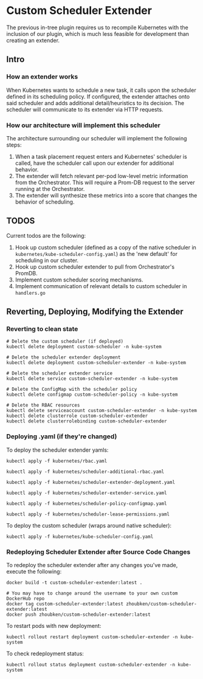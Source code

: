 # Custom Scheduler Extender
The previous in-tree plugin requires us to recompile Kubernetes with the inclusion of our plugin, which is much less feasible for development than creating an extender.

## Intro

### How an extender works

When Kubernetes wants to schedule a new task, it calls upon the scheduler defined in its scheduling policy. If configured, the extender attaches onto said scheduler and adds additional detail/heuristics to its decision. The scheduler will communicate to its extender via HTTP requests.

### How our architecture will implement this scheduler

The architecture surrounding our scheduler will implement the following steps:
1. When a task placement request enters and Kubernetes' scheduler is called, have the scheduler call upon our extender for additional behavior.
2. The extender will fetch relevant per-pod low-level metric information from the Orchestrator. This will require a Prom-DB request to the server running at the Orchestrator.
3. The extender will synthesize these metrics into a score that changes the behavior of scheduling.


## TODOS
Current todos are the following:
1. Hook up custom scheduler (defined as a copy of the native scheduler in `kubernetes/kube-scheduler-config.yaml`) as the 'new default' for scheduling in our cluster.
2. Hook up custom scheduler extender to pull from Orchestrator's PromDB.
3. Implement custom scheduler scoring mechanisms.
4. Implement communication of relevant details to custom scheduler in `handlers.go`

## Reverting, Deploying, Modifying the Extender

### Reverting to clean state
```
# Delete the custom scheduler (if deployed)
kubectl delete deployment custom-scheduler -n kube-system

# Delete the scheduler extender deployment
kubectl delete deployment custom-scheduler-extender -n kube-system

# Delete the scheduler extender service
kubectl delete service custom-scheduler-extender -n kube-system

# Delete the ConfigMap with the scheduler policy
kubectl delete configmap custom-scheduler-policy -n kube-system

# Delete the RBAC resources
kubectl delete serviceaccount custom-scheduler-extender -n kube-system
kubectl delete clusterrole custom-scheduler-extender
kubectl delete clusterrolebinding custom-scheduler-extender
```

### Deploying .yaml (if they're changed)
To deploy the scheduler extender yamls:
```
kubectl apply -f kubernetes/rbac.yaml

kubectl apply -f kubernetes/scheduler-additional-rbac.yaml

kubectl apply -f kubernetes/scheduler-extender-deployment.yaml

kubectl apply -f kubernetes/scheduler-extender-service.yaml

kubectl apply -f kubernetes/scheduler-policy-configmap.yaml

kubectl apply -f kubernetes/scheduler-lease-permissions.yaml
```
To deploy the custom scheduler (wraps around native scheduler):
```
kubectl apply -f kubernetes/kube-scheduler-config.yaml
```

### Redeploying Scheduler Extender after Source Code Changes
To redeploy the scheduler extender after any changes you've made, execute the following:

```
docker build -t custom-scheduler-extender:latest .

# You may have to change around the username to your own custom DockerHub repo
docker tag custom-scheduler-extender:latest zhoubken/custom-scheduler-extender:latest
docker push zhoubken/custom-scheduler-extender:latest
```

To restart pods with new deployment:
```
kubectl rollout restart deployment custom-scheduler-extender -n kube-system
```

To check redeployment status:
```
kubectl rollout status deployment custom-scheduler-extender -n kube-system
```